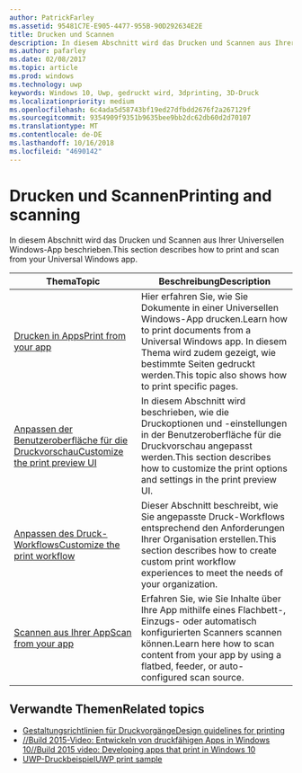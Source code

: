 ```yaml
---
author: PatrickFarley
ms.assetid: 95481C7E-E905-4477-955B-90D292634E2E
title: Drucken und Scannen
description: In diesem Abschnitt wird das Drucken und Scannen aus Ihrer Universellen Windows-App beschrieben.
ms.author: pafarley
ms.date: 02/08/2017
ms.topic: article
ms.prod: windows
ms.technology: uwp
keywords: Windows 10, Uwp, gedruckt wird, 3dprinting, 3D-Druck
ms.localizationpriority: medium
ms.openlocfilehash: 6c4ada5d58743bf19ed27dfbdd2676f2a267129f
ms.sourcegitcommit: 9354909f9351b9635bee9bb2dc62db60d2d70107
ms.translationtype: MT
ms.contentlocale: de-DE
ms.lasthandoff: 10/16/2018
ms.locfileid: "4690142"
---
```

# <a name="printing-and-scanning"></a><span data-ttu-id="2a9b1-104">Drucken und Scannen</span><span class="sxs-lookup"><span data-stu-id="2a9b1-104">Printing and scanning</span></span>


<span data-ttu-id="2a9b1-105">In diesem Abschnitt wird das Drucken und Scannen aus Ihrer Universellen Windows-App beschrieben.</span><span class="sxs-lookup"><span data-stu-id="2a9b1-105">This section describes how to print and scan from your Universal Windows app.</span></span>

| <span data-ttu-id="2a9b1-106">Thema</span><span class="sxs-lookup"><span data-stu-id="2a9b1-106">Topic</span></span> | <span data-ttu-id="2a9b1-107">Beschreibung</span><span class="sxs-lookup"><span data-stu-id="2a9b1-107">Description</span></span> | 
|-------|-------------|
| [<span data-ttu-id="2a9b1-108">Drucken in Apps</span><span class="sxs-lookup"><span data-stu-id="2a9b1-108">Print from your app</span></span>](print-from-your-app.md) | <span data-ttu-id="2a9b1-109">Hier erfahren Sie, wie Sie Dokumente in einer Universellen Windows-App drucken.</span><span class="sxs-lookup"><span data-stu-id="2a9b1-109">Learn how to print documents from a Universal Windows app.</span></span> <span data-ttu-id="2a9b1-110">In diesem Thema wird zudem gezeigt, wie bestimmte Seiten gedruckt werden.</span><span class="sxs-lookup"><span data-stu-id="2a9b1-110">This topic also shows how to print specific pages.</span></span> |
| [<span data-ttu-id="2a9b1-111">Anpassen der Benutzeroberfläche für die Druckvorschau</span><span class="sxs-lookup"><span data-stu-id="2a9b1-111">Customize the print preview UI</span></span>](customize-the-print-preview-ui.md) | <span data-ttu-id="2a9b1-112">In diesem Abschnitt wird beschrieben, wie die Druckoptionen und -einstellungen in der Benutzeroberfläche für die Druckvorschau angepasst werden.</span><span class="sxs-lookup"><span data-stu-id="2a9b1-112">This section describes how to customize the print options and settings in the print preview UI.</span></span> |
| [<span data-ttu-id="2a9b1-113">Anpassen des Druck-Workflows</span><span class="sxs-lookup"><span data-stu-id="2a9b1-113">Customize the print workflow</span></span>](print-workflow-customize.md) | <span data-ttu-id="2a9b1-114">Dieser Abschnitt beschreibt, wie Sie angepasste Druck-Workflows entsprechend den Anforderungen Ihrer Organisation erstellen.</span><span class="sxs-lookup"><span data-stu-id="2a9b1-114">This section describes how to create custom print workflow experiences to meet the needs of your organization.</span></span>  |
| [<span data-ttu-id="2a9b1-115">Scannen aus Ihrer App</span><span class="sxs-lookup"><span data-stu-id="2a9b1-115">Scan from your app</span></span>](scan-from-your-app.md) | <span data-ttu-id="2a9b1-116">Erfahren Sie, wie Sie Inhalte über Ihre App mithilfe eines Flachbett-, Einzugs- oder automatisch konfigurierten Scanners scannen können.</span><span class="sxs-lookup"><span data-stu-id="2a9b1-116">Learn here how to scan content from your app by using a flatbed, feeder, or auto-configured scan source.</span></span>|

## <a name="related-topics"></a><span data-ttu-id="2a9b1-117">Verwandte Themen</span><span class="sxs-lookup"><span data-stu-id="2a9b1-117">Related topics</span></span>

* [<span data-ttu-id="2a9b1-118">Gestaltungsrichtlinien für Druckvorgänge</span><span class="sxs-lookup"><span data-stu-id="2a9b1-118">Design guidelines for printing</span></span>](https://msdn.microsoft.com/library/windows/apps/Hh868178)
* [<span data-ttu-id="2a9b1-119">//Build 2015-Video: Entwickeln von druckfähigen Apps in Windows 10</span><span class="sxs-lookup"><span data-stu-id="2a9b1-119">//Build 2015 video: Developing apps that print in Windows 10</span></span>](https://channel9.msdn.com/Events/Build/2015/2-94)
* [<span data-ttu-id="2a9b1-120">UWP-Druckbeispiel</span><span class="sxs-lookup"><span data-stu-id="2a9b1-120">UWP print sample</span></span>](http://go.microsoft.com/fwlink/p/?LinkId=619984)
 

